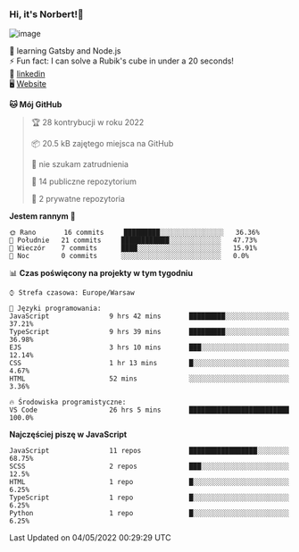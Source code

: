 ### Hi, it's Norbert!👋

![image](https://i.imgur.com/y3Fbv48.png)


🧠 learning Gatsby and Node.js <br>
⚡ Fun fact: I can solve a Rubik's cube in under a 20 seconds! <br>
👔 [linkedin](https://www.linkedin.com/in/norbert-%C5%82uszkiewicz-75b0891b3/) <br>
🖥 [Website](https://norbertluszkiewicz.pl/)<br>


<!--START_SECTION:waka-->
**🐱 Mój GitHub** 

> 🏆 28 kontrybucji w roku 2022
 > 
> 📦 20.5 kB zajętego miejsca na GitHub 
 > 
> 🚫 nie szukam zatrudnienia
 > 
> 📜 14 publiczne repozytorium 
 > 
> 🔑 2 prywatne repozytoria  
 > 
**Jestem rannym 🐤** 

```text
🌞 Rano       16 commits     █████████░░░░░░░░░░░░░░░░   36.36% 
🌆 Południe   21 commits     ████████████░░░░░░░░░░░░░   47.73% 
🌃 Wieczór    7 commits      ████░░░░░░░░░░░░░░░░░░░░░   15.91% 
🌙 Noc        0 commits      ░░░░░░░░░░░░░░░░░░░░░░░░░   0.0%

```


📊 **Czas poświęcony na projekty w tym tygodniu** 

```text
⌚︎ Strefa czasowa: Europe/Warsaw

💬 Języki programowania: 
JavaScript               9 hrs 42 mins       █████████░░░░░░░░░░░░░░░░   37.21% 
TypeScript               9 hrs 39 mins       █████████░░░░░░░░░░░░░░░░   36.98% 
EJS                      3 hrs 10 mins       ███░░░░░░░░░░░░░░░░░░░░░░   12.14% 
CSS                      1 hr 13 mins        █░░░░░░░░░░░░░░░░░░░░░░░░   4.67% 
HTML                     52 mins             ░░░░░░░░░░░░░░░░░░░░░░░░░   3.36%

🔥 Środowiska programistyczne: 
VS Code                  26 hrs 5 mins       █████████████████████████   100.0%

```

**Najczęściej piszę w JavaScript** 

```text
JavaScript               11 repos            █████████████████░░░░░░░░   68.75% 
SCSS                     2 repos             ███░░░░░░░░░░░░░░░░░░░░░░   12.5% 
HTML                     1 repo              █░░░░░░░░░░░░░░░░░░░░░░░░   6.25% 
TypeScript               1 repo              █░░░░░░░░░░░░░░░░░░░░░░░░   6.25% 
Python                   1 repo              █░░░░░░░░░░░░░░░░░░░░░░░░   6.25%

```



 Last Updated on 04/05/2022 00:29:29 UTC
<!--END_SECTION:waka-->
